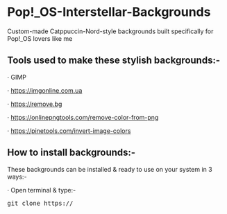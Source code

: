 # Pop!_OS-Interstellar-Backgrounds

Custom-made Catppuccin-Nord-style backgrounds built specifically for Pop!_OS lovers like me

## Tools used to make these stylish backgrounds:-

· GIMP

· <https://imgonline.com.ua>

· <https://remove.bg>

· <https://onlinepngtools.com/remove-color-from-png>

· <https://pinetools.com/invert-image-colors>

## How to install backgrounds:-

These backgrounds can be installed & ready to use on your system in 3 ways:-

· Open terminal & type:-
<pre>git clone https://</pre>
